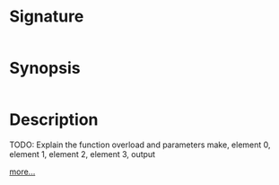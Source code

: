 # Signature
```vikid-signature
```

# Synopsis
```vikid-synopsis
```

# Description
TODO: Explain the function overload and parameters make, element 0, element 1, element 2, element 3, output

[more...](https://en.wikipedia.org/wiki/Tuple)